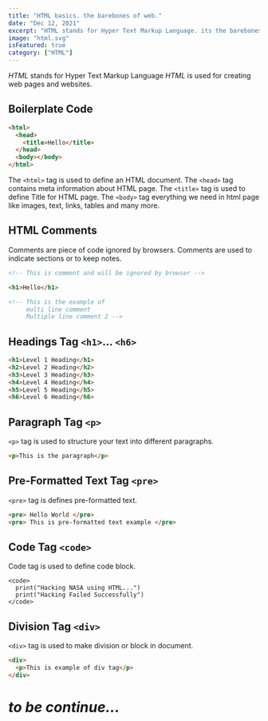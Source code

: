 ```yaml
---
title: "HTML basics. the barebones of web."
date: "Dec 12, 2021"
excerpt: "HTML stands for Hyper Text Markup Language. its the barebones of the web development"
image: "html.svg"
isFeatured: true
category: ["HTML"]
---
```


_HTML_ stands for Hyper Text Markup Language
_HTML_ is used for creating web pages and websites.

## Boilerplate Code

```html
<html>
  <head>
    <title>Hello</title>
  </head>
  <body></body>
</html>
```

The `<html>` tag is used to define an HTML document.
The `<head>` tag contains meta information about HTML page.
The `<title>` tag is used to define Title for HTML page.
The `<body>` tag everything we need in html page like images, text, links, tables and many more.

## HTML Comments

Comments are piece of code ignored by browsers. Comments are used to indicate sections or to keep notes.

```html
<!-- This is comment and will be ignored by browser -->

<h1>Hello</h1>

<!-- This is the example of 
     multi line comment
     Multiple line comment 2 -->
```

## Headings Tag `<h1>`... `<h6>`

```html
<h1>Level 1 Heading</h1>
<h2>Level 2 Heading</h2>
<h3>Level 3 Heading</h3>
<h4>Level 4 Heading</h4>
<h5>Level 5 Heading</h5>
<h6>Level 6 Heading</h6>
```

## Paragraph Tag `<p>`

`<p>` tag is used to structure your text into different paragraphs.

```html
<p>This is the paragraph</p>
```

## Pre-Formatted Text Tag `<pre>`

`<pre>` tag is defines pre-formatted text.

```html
<pre> Hello World </pre>
<pre> This is pre-formatted text example </pre>
```

## Code Tag `<code>`

Code tag is used to define code block.

```
<code>
  print("Hacking NASA using HTML...")
  print("Hacking Failed Successfully")
</code>
```

## Division Tag `<div>`

`<div>` tag is used to make division or block in document.

```html
<div>
  <p>This is example of div tag</p>
</div>
```

# _to be continue..._
